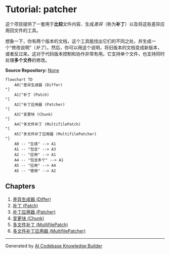 # Tutorial: patcher

这个项目提供了一套用于**比较**文件内容、生成*差异*（称为**补丁**）以及将这些差异应用回文件的工具。

想象一下，你有两个版本的文档，这个工具能找出它们的不同之处，并生成一个“修改说明”（*补丁*）。然后，你可以用这个说明，将旧版本的文档变成新版本，或者反过来。这对于代码版本控制和协作非常有用。它支持单个文件，也支持同时处理**多个文件**的修改。

**Source Repository:** [None](None)

```mermaid
flowchart TD
    A0["差异生成器 (Differ)
"]
    A1["补丁 (Patch)
"]
    A2["补丁应用器 (Patcher)
"]
    A3["变更块 (Chunk)
"]
    A4["多文件补丁 (MultifilePatch)
"]
    A5["多文件补丁应用器 (MultifilePatcher)
"]
    A0 -- "生成" --> A1
    A1 -- "包含" --> A3
    A2 -- "应用" --> A1
    A4 -- "包含多个" --> A1
    A5 -- "应用" --> A4
    A5 -- "使用" --> A2
```

## Chapters

1. [差异生成器 (Differ)](01__differ__.md)
2. [补丁 (Patch)](02__patch__.md)
3. [补丁应用器 (Patcher)](03__patcher__.md)
4. [变更块 (Chunk)](04__chunk__.md)
5. [多文件补丁 (MultifilePatch)](05__multifilepatch__.md)
6. [多文件补丁应用器 (MultifilePatcher)](06__multifilepatcher__.md)

---

Generated by [AI Codebase Knowledge Builder](https://github.com/The-Pocket/Tutorial-Codebase-Knowledge)
